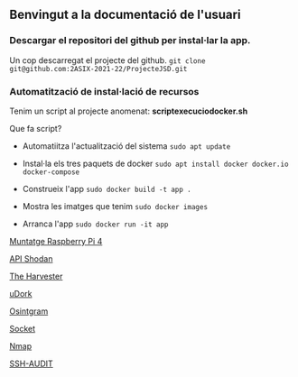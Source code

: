 ## Benvingut a la documentació de l'usuari

### Descargar el repositori del github per instal·lar la app.

Un cop descarregat el projecte del github.
`git clone git@github.com:2ASIX-2021-22/ProjecteJSD.git`

### Automatització de instal·lació de recursos

Tenim un script al projecte anomenat: **scriptexecuciodocker.sh**

Que fa script?

* Automatiitza l'actualització del sistema
`sudo apt update`

* Instal·la els tres paquets de docker
`sudo apt install docker docker.io docker-compose`
* Construeix l'app
`sudo docker build -t app .`
* Mostra les imatges que tenim
`sudo docker images`
* Arranca l'app
`sudo docker run -it app`

[Muntatge Raspberry Pi 4](https://2asix-2021-22.github.io/ProjecteJSD/muntatgeraspberrypi)

[API Shodan](https://2asix-2021-22.github.io/ProjecteJSD/apishodan)

[The Harvester](https://2asix-2021-22.github.io/ProjecteJSD/theHarvester)

[uDork](https://2asix-2021-22.github.io/ProjecteJSD/uDork)

[Osintgram](https://2asix-2021-22.github.io/ProjecteJSD/Osintgram)

[Socket](https://2asix-2021-22.github.io/ProjecteJSD/Socket)

[Nmap](https://2asix-2021-22.github.io/ProjecteJSD/Socket)

[SSH-AUDIT](https://2asix-2021-22.github.io/ProjecteJSD/SSH-Audit)

